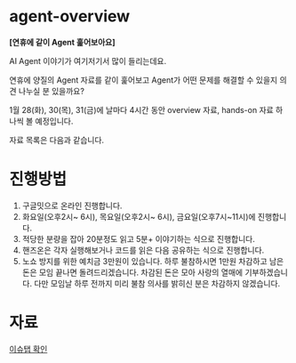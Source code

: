 # agent-overview


**[연휴에 같이 Agent 훑어보아요]**

AI Agent 이야기가 여기저기서 많이 들리는데요.

연휴에 양질의 Agent 자료를 같이 훑어보고 Agent가 어떤 문제를 해결할 수 있을지 의견 나누실 분 있을까요?

1월 28(화), 30(목), 31(금)에 날마다 4시간 동안 overview 자료, hands-on 자료 하나씩 볼 예정입니다.

자료 목록은 다음과 같습니다.


# 진행방법

1. 구글밋으로 온라인 진행합니다.
2. 화요일(오후2시~ 6시), 목요일(오후2시~ 6시), 금요일(오후7시~11시)에 진행합니다.
3. 적당한 분량을 잡아 20분정도 읽고 5분+ 이야기하는 식으로 진행합니다.
4. 핸즈온은 각자 실행해보거나 코드를 읽은 다음 공유하는 식으로 진행합니다.
5. 노쇼 방지를 위한 예치금 3만원이 있습니다. 하루 불참하시면 1만원 차감하고 남은 돈은 모임 끝나면 돌려드리겠습니다. 차감된 돈은 모아 사랑의 열매에 기부하겠습니다. 다만 모임날 하루 전까지 미리 불참 의사를 밝히신 분은 차감하지 않겠습니다.


# 자료
[이슈탭 확인](https://github.com/ZiminPark/agent-overview/issues?q=is:issue%20state:open)
